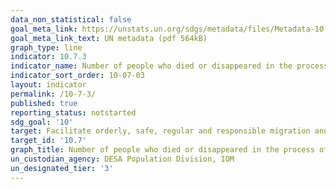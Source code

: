 ```yaml
---
data_non_statistical: false
goal_meta_link: https://unstats.un.org/sdgs/metadata/files/Metadata-10-07-03.pdf
goal_meta_link_text: UN metadata (pdf 564kB)
graph_type: line
indicator: 10.7.3
indicator_name: Number of people who died or disappeared in the process of migration towards an international destination
indicator_sort_order: 10-07-03
layout: indicator
permalink: /10-7-3/
published: true
reporting_status: notstarted
sdg_goal: '10'
target: Facilitate orderly, safe, regular and responsible migration and mobility of people, including through the implementation of planned and well-managed migration policies
target_id: '10.7'
graph_title: Number of people who died or disappeared in the process of migration towards an international destination
un_custodian_agency: DESA Population Division, IOM
un_designated_tier: '3'
---
```

